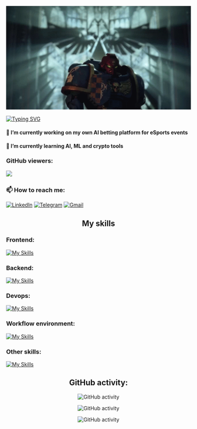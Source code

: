 <div align="center"><img src="./gifs/warhammer40k-space-marine-walk-warhammer40k-space-marine.gif" width="600" alt="animation.gif"></div>

[![Typing SVG](https://readme-typing-svg.herokuapp.com?font=Fira+Code&weight=500&size=24&duration=2000&pause=1000&center=true&vCenter=true&multiline=true&repeat=false&width=435&height=70&lines=Hi+there%2C+my+name+is+Volodymyr;And+I'm+a+Full-stack+developer)](https://git.io/typing-svg)

<h4 align="left">🔭 I’m currently working on my own AI betting platform for eSports events</h4>
<h4 align="left">🌱 I’m currently learning AI, ML and crypto tools</h4>


<h3 align="left"> GitHub viewers: </h3> 
<a href="https://u8views.com/github/vbondarets"><img src="https://u8views.com/api/v1/github/profiles/90688082/views/day-week-month-total-count.svg"></a>

<h3 align="left">📫 How to reach me:</h3>

[![LinkedIn](https://img.shields.io/badge/LinkedIn-0077B5?style=for-the-badge&logo=linkedin&logoColor=white)](https://www.linkedin.com/in/vbondarets/)
[![Telegram](https://img.shields.io/badge/Telegram-2CA5E0?style=for-the-badge&logo=telegram&logoColor=white)](https://t.me/HTrip)
[![Gmail](https://img.shields.io/badge/Gmail-D14836?style=for-the-badge&logo=gmail&logoColor=white)](mailto:bondatretsdirect@gmail.com)

<h2 align="center">My skills</h2>
<h3 align="left">Frontend:</h3>

[![My Skills](https://skillicons.dev/icons?i=html,css,js,ts,react,electron,nextjs,redux,tailwind,styledcomponents,materialui,bootstrap,firebase,vite,graphql)](https://cv.djinni.co/f4/b529daf63773f722b8fc7b057ef8ec/CV_Bondarets_Volodymyr.pdf)

<h3 align="left">Backend:</h3>

[![My Skills](https://skillicons.dev/icons?i=nodejs,express,nest,graphql,docker,aws,firebase,gcp,redis,mongodb,mysql,postgres,sqlite,sequelize,prisma,postman,jest,tensorflow,regex)](https://cv.djinni.co/f4/b529daf63773f722b8fc7b057ef8ec/CV_Bondarets_Volodymyr.pdf)

<h3 align="left">Devops:</h3>

[![My Skills](https://skillicons.dev/icons?i=bash,nginx,docker,githubactions,aws,heroku,cloudflare,gcp)](https://cv.djinni.co/f4/b529daf63773f722b8fc7b057ef8ec/CV_Bondarets_Volodymyr.pdf)

<h3 align="left">Workflow environment:</h3>

[![My Skills](https://skillicons.dev/icons?i=linux,windows,apple,ubuntu,kali,npm,yarn,vscode,github)](https://cv.djinni.co/f4/b529daf63773f722b8fc7b057ef8ec/CV_Bondarets_Volodymyr.pdf)

<h3 align="left">Other skills:</h3>

[![My Skills](https://skillicons.dev/icons?i=androidstudio,bun,c,cpp,cmake,bots,figma,gradle,gtk,java,notion,powershell,py,pytorch,ruby,svg,visualstudio)](https://cv.djinni.co/f4/b529daf63773f722b8fc7b057ef8ec/CV_Bondarets_Volodymyr.pdf)

<h2 align="center">GitHub activity:</h2>
<div align="center">

![GitHub activity](https://github-readme-stats.vercel.app/api?username=vbondarets&show_icons=true&bg_color=00000000&hide_border=true)

![GitHub activity](https://streak-stats.demolab.com?user=vbondarets&theme=transparent&hide_border=true&exclude_days=Sun%2CSat&card_width=500&card_height=200)

![GitHub activity](https://github-readme-activity-graph.vercel.app/graph?username=vbondarets&theme=tokyo-night&bg_color=transparent&hide_border=true&days=14&color=006aff&title_color=006aff&line=006aff)

</div>
<!--
**vbondarets/vbondarets** is a ✨ _special_ ✨ repository because its `README.md` (this file) appears on your GitHub profile.

Here are some ideas to get you started:

- 🔭 I’m currently working on ...
- 🌱 I’m currently learning ...
- 👯 I’m looking to collaborate on ...
- 🤔 I’m looking for help with ...
- 💬 Ask me about ...
- 📫 How to reach me: ...
- 😄 Pronouns: ...
- ⚡ Fun fact: ...
-->
